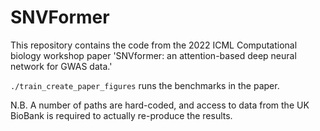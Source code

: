 # SNVFormer

This repository contains the code from the 2022 ICML Computational biology workshop paper 'SNVformer: an attention-based deep neural network for GWAS data.'

`./train_create_paper_figures` runs the benchmarks in the paper.

N.B. A number of paths are hard-coded, and access to data from the UK BioBank is required to actually re-produce the results.
